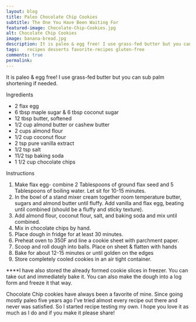 ```yaml
---
layout: blog
title: Paleo Chocolate Chip Cookies
subtitle: The One You Have Been Waiting For
featured-image: Chocolate-Chip-Cookies.jpg
alt: Chocolate Chip Cookies
image: banana-bread.jpg
description: It is paleo & egg free! I use grass-fed butter but you can sub palm shortening if needed.
tags:   recipes desserts favorite-recipes gluten-free
comments: true
permalink:
---
```

It is paleo & egg free! I use grass-fed butter but you can sub palm shortening if needed.

Ingredients
* 2 flax egg
* 6 tbsp maple sugar & 6 tbsp coconut sugar
* 12 tbsp butter, softened
* 1/2 cup almond butter or cashew butter
* 2 cups almond flour
* 1/2 cup coconut flour
* 2 tsp pure vanilla extract
* 1/2 tsp salt
* 11/2 tsp baking soda
* 1 1/2 cup chocolate chips

Instructions
1. Make flax egg- combine 2 Tablespoons of ground flax seed and 5 Tablespoons of boiling water. Let sit for 10-15 minutes.
2. In the bowl of a stand mixer cream together room temperature butter, sugars and almond butter until fluffy. Add vanilla and flax egg, beating until combined (should be a fluffy and sticky texture).
3. Add almond flour, coconut flour, salt, and baking soda and mix until combined.
4. Mix in chocolate chips by hand.
5. Place dough in fridge for at least 30 minutes.
6. Preheat oven to 350F and line a cookie sheet with parchment paper.
7. Scoop and roll dough into balls. Place on sheet & flatten with hands
8. Bake for about 12-15 minutes or until golden on the edges
9. Store completely cooled cookies in an air tight container.

****I have also stored the already formed cookie slices in freezer. You can take out and immediately bake it. You can also make the dough into a log form and freeze it that way.

Chocolate Chip cookies have always been a favorite of mine. Since going mostly paleo five years ago I've tried almost every recipe out there and never was satisfied. So I started recipe testing my own. I hope you love it as much as I do and if you make it please share!
